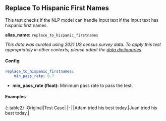 
<div class="h3-box" markdown="1">

## Replace To Hispanic First Names

This test checks if the NLP model can handle input text if the input text has hispanic first names.

**alias_name:** `replace_to_hispanic_firstnames`

<i class="fa fa-info-circle"></i>
<em>This data was curated using 2021 US census survey data. To apply this test appropriately in other contexts, please adapt the [data dictionaries](https://github.com/JohnSnowLabs/nlptest/blob/main/nlptest/transform/utils.py).</em>

</div><div class="h3-box" markdown="1">

#### Config
```yaml
replace_to_hispanic_firstnames:
    min_pass_rate: 0.7
```
- **min_pass_rate (float):** Minimum pass rate to pass the test.

</div><div class="h3-box" markdown="1">

#### Examples

{:.table2}
|Original|Test Case|
|-|
|Adam tried his best today.|Juan tried his best today.|

</div>
